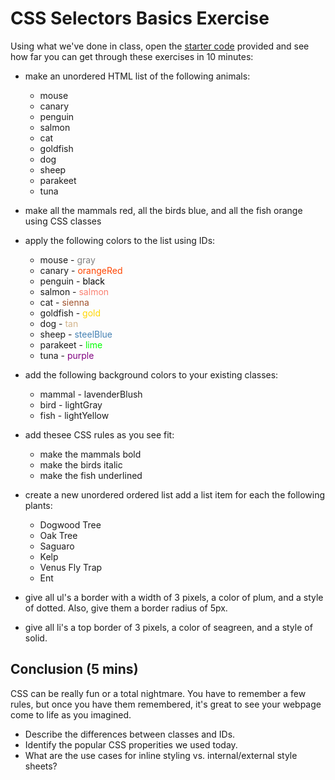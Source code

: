 # CSS Selectors Basics Exercise

Using what we've done in class, open the [starter code](https://github.com/ATL-WDI-Exercises/css-selectors/tree/master/css-selector-basics-exercise/starter-code/independent-practice) provided and see how far you can get through these exercises in 10 minutes:

- make an unordered HTML list of the following animals:  

	- mouse  
	- canary  
	- penguin  
	- salmon  
	- cat  
	- goldfish  
	- dog  
	- sheep  
	- parakeet  
	- tuna  

- make all the mammals red, all the birds blue, and all the fish orange using CSS classes
- apply the following colors to the list using IDs:

    - mouse - <span style = "color: gray">gray</span>
    - canary - <span style = "color: orangeRed">orangeRed</span>
    - penguin - <span style = "color: black">black</span>
    - salmon - <span style = "color: salmon">salmon</span>  
    - cat - <span style = "color: sienna">sienna</span>
    - goldfish - <span style = "color: gold">gold</span>  
    - dog - <span style = "color: tan">tan</span>  
    - sheep - <span style = "color: steelBlue">steelBlue</span>
    - parakeet - <span style = "color: lime">lime</span>  
    - tuna - <span style = "color: purple">purple</span>

- add the following background colors to your existing classes:
    - mammal - lavenderBlush
    - bird - lightGray
    - fish - lightYellow

- add thesee CSS rules as you see fit:

	- make the mammals bold
	- make the birds italic
	- make the fish underlined

- create a new unordered ordered list add a list item for each the following plants:

    - Dogwood Tree
    - Oak Tree
    - Saguaro
    - Kelp
    - Venus Fly Trap
    - Ent

- give all ul's a border with a width of 3 pixels, a color of plum, and a style of dotted. Also, give them a border radius of 5px.
- give all li's a top border of 3 pixels, a color of seagreen, and a style of solid.


## Conclusion (5 mins)

CSS can be really fun or a total nightmare. You have to remember a few rules, but once you have them remembered, it's great to see your webpage come to life as you imagined.

- Describe the differences between classes and IDs.
- Identify the popular CSS properities we used today.
- What are the use cases for inline styling vs. internal/external style sheets?
